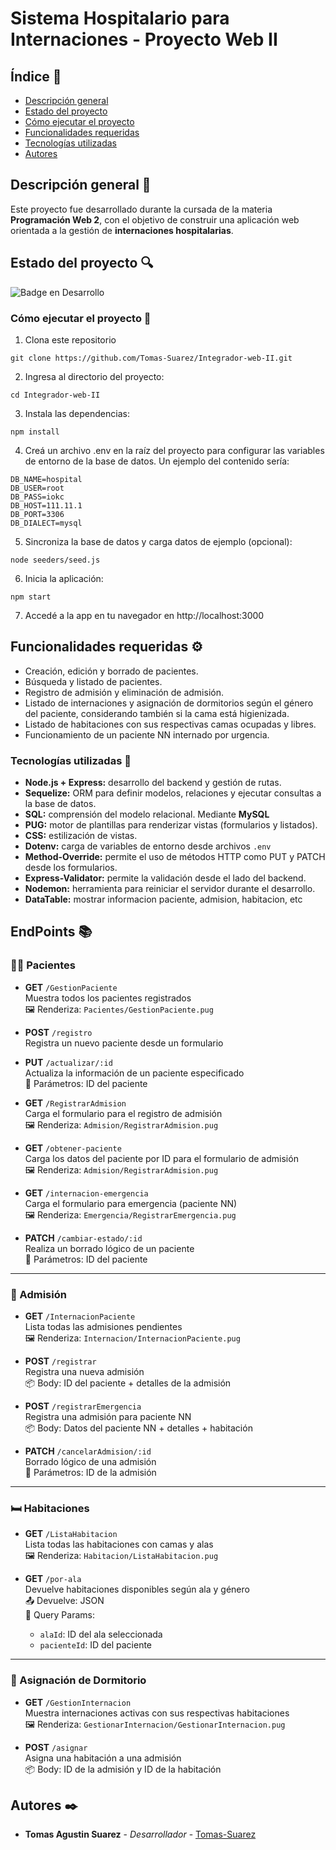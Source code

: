 # Sistema Hospitalario para Internaciones - Proyecto Web II
## Índice 📒
- [Descripción general](#descripción-general)
- [Estado del proyecto](#estado-del-proyecto)
- [Cómo ejecutar el proyecto](#cómo-ejecutar-el-proyecto)
- [Funcionalidades requeridas](#funcionalidades-requeridas)
- [Tecnologías utilizadas](#tecnologías-utilizadas)
- [Autores](#autores)

## Descripción general 🚀

Este proyecto fue desarrollado durante la cursada de la materia **Programación Web 2**, con el objetivo de construir una aplicación web orientada a la gestión de **internaciones hospitalarias**.

## Estado del proyecto 🔍

![Badge en Desarrollo](https://img.shields.io/badge/STATUS-EN%20DESARROLLO-green)


### Cómo ejecutar el proyecto 🔧

1. Clona este repositorio
```
git clone https://github.com/Tomas-Suarez/Integrador-web-II.git
```
2. Ingresa al directorio del proyecto: 
```
cd Integrador-web-II
```
3. Instala las dependencias:
```
npm install
```
4. Creá un archivo .env en la raíz del proyecto para configurar las variables de entorno de la base de datos. Un ejemplo del contenido sería:
```
DB_NAME=hospital
DB_USER=root
DB_PASS=iokc
DB_HOST=111.11.1
DB_PORT=3306
DB_DIALECT=mysql
```

5. Sincroniza la base de datos y carga datos de ejemplo (opcional):
```
node seeders/seed.js
```
6. Inicia la aplicación:
```
npm start
```

7. Accedé a la app en tu navegador en http://localhost:3000


## Funcionalidades requeridas ⚙️

- Creación, edición y borrado de pacientes.
- Búsqueda y listado de pacientes.
- Registro de admisión y eliminación de admisión.
- Listado de internaciones y asignación de dormitorios según el género del paciente, considerando también si la cama está higienizada.
- Listado de habitaciones con sus respectivas camas ocupadas y libres.
- Funcionamiento de un paciente NN internado por urgencia.

### Tecnologías utilizadas 🎨
- **Node.js + Express:** desarrollo del backend y gestión de rutas.
- **Sequelize:** ORM para definir modelos, relaciones y ejecutar consultas a la base de datos.
- **SQL:** comprensión del modelo relacional. Mediante **MySQL**
- **PUG:** motor de plantillas para renderizar vistas (formularios y listados).
- **CSS:** estilización de vistas.
- **Dotenv:** carga de variables de entorno desde archivos `.env`
- **Method-Override:** permite el uso de métodos HTTP como PUT y PATCH desde los formularios.
- **Express-Validator:** permite la validación desde el lado del backend.
- **Nodemon:** herramienta para reiniciar el servidor durante el desarrollo.
- **DataTable:** mostrar informacion paciente, admision, habitacion, etc

## EndPoints 📚

### 🧍‍♂️ Pacientes

- **GET** `/GestionPaciente`  
  Muestra todos los pacientes registrados  
  🖼️ Renderiza: `Pacientes/GestionPaciente.pug`

- **POST** `/registro`  
  Registra un nuevo paciente desde un formulario

- **PUT** `/actualizar/:id`  
  Actualiza la información de un paciente especificado  
  🧾 Parámetros: ID del paciente

- **GET** `/RegistrarAdmision`  
  Carga el formulario para el registro de admisión  
  🖼️ Renderiza: `Admision/RegistrarAdmision.pug`

- **GET** `/obtener-paciente`  
  Carga los datos del paciente por ID para el formulario de admisión  
  🖼️ Renderiza: `Admision/RegistrarAdmision.pug`

- **GET** `/internacion-emergencia`  
  Carga el formulario para emergencia (paciente NN)  
  🖼️ Renderiza: `Emergencia/RegistrarEmergencia.pug`

- **PATCH** `/cambiar-estado/:id`  
  Realiza un borrado lógico de un paciente  
  🧾 Parámetros: ID del paciente

---

### 💉 Admisión

- **GET** `/InternacionPaciente`  
  Lista todas las admisiones pendientes  
  🖼️ Renderiza: `Internacion/InternacionPaciente.pug`

- **POST** `/registrar`  
  Registra una nueva admisión  
  📦 Body: ID del paciente + detalles de la admisión

- **POST** `/registrarEmergencia`  
  Registra una admisión para paciente NN  
  📦 Body: Datos del paciente NN + detalles + habitación

- **PATCH** `/cancelarAdmision/:id`  
  Borrado lógico de una admisión  
  🧾 Parámetros: ID de la admisión

---

### 🛏️ Habitaciones

- **GET** `/ListaHabitacion`  
  Lista todas las habitaciones con camas y alas  
  🖼️ Renderiza: `Habitacion/ListaHabitacion.pug`

- **GET** `/por-ala`  
  Devuelve habitaciones disponibles según ala y género  
  📤 Devuelve: JSON  
  🔸 Query Params:  
    - `alaId`: ID del ala seleccionada  
    - `pacienteId`: ID del paciente

---

### 🛌 Asignación de Dormitorio

- **GET** `/GestionInternacion`  
  Muestra internaciones activas con sus respectivas habitaciones  
  🖼️ Renderiza: `GestionarInternacion/GestionarInternacion.pug`

- **POST** `/asignar`  
  Asigna una habitación a una admisión  
  📦 Body: ID de la admisión y ID de la habitación

## Autores ✒️

* **Tomas Agustin Suarez** - *Desarrollador* - [Tomas-Suarez](https://github.com/Tomas-Suarez) 


